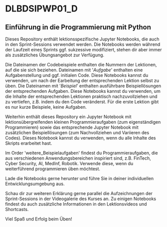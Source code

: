 # DLBDSIPWP01_D
## Einführung in die Programmierung mit Python

Dieses Repository enthält lektionsspezifische Jupyter Notebooks, die auch in den Sprint-Sessions verwendet werden. Die Notebooks werden während der Laufzeit eines Sprints ggf. sukzessive modifiziert, stehen dir aber immer als zusätzliches Übungsangebot zur Verfügung.

Die Dateinamen der Codebeispiele enthalten die Nummern der Lektionen, auf die sie sich beziehen. Dateinamen mit '_Aufgabe_' enthalten eine Aufgabenstellung und ggf. initialen Code. Diese Notebooks kannst du verwenden, um nach der Earbeitung der entsprechenden Lektion selbst zu üben. Die Dateinamen mit '_Beispiel_' enthalten ausführbare Beispiellösungen der entsprechenden Aufgaben. Diese Notebooks kannst du verwenden, um die Inhalte der entsprechenden Lektionen praktisch nachzuvollziehen und zu vertiefen, z.B. indem du den Code veränderst. Für die erste Lektion gibt es nur kurze Beispiele, keine Aufgaben. 

Weiterhin enthält dieses Repository ein Jupyter Notebook mit lektionsübergreifenden kleinen Programmieraufgaben (zum eigenständigen Programmieren) sowie das entsprechende Jupyter Notebook mit zusätzlichen Beispiellösungen (zum Nachvollziehen und Variieren des Codes). Dieses Notebook kannst du verwenden, wenn du alle Inhalte des Skripts erarbeitet hast.

Im Order 'weitere_Beispielaufgaben' findest du Programmieraufgaben, die aus verschiedenen Anwendungsbereichen inspiriert sind, z.B. FinTech, Cyber Security, AI, MedInf, Robotik. Verwende diese, wenn du weiterführend programmieren üben möchtest.

Lade die Notebooks gerne herunter und führe Sie in deiner individuellen Entwicklungsumgebung aus.

Schau dir zur weiteren Erklärung gerne parallel die Aufzeichnungen der Sprint-Sessions in der Videogalerie des Kurses an. 
Zu einigen Notebooks findest du auch zusätzliche Informationen in den Lektionsvideos und Shortcasts.

Viel Spaß und Erfolg beim Üben!
